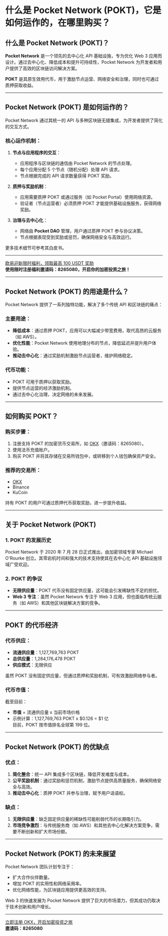 # 什么是 Pocket Network (POKT)，它是如何运作的，在哪里购买？



## 什么是 Pocket Network (POKT)？

**Pocket Network** 是一个领先的去中心化 API 基础设施，专为优化 Web 3 应用而设计。通过去中心化、降低成本和提升可持续性，Pocket Network 为开发者和用户提供了高效的区块链访问解决方案。

**POKT** 是其原生效用代币，用于激励节点运营、网络安全和治理，同时也可通过质押获取收益。

---

## Pocket Network (POKT) 是如何运作的？

Pocket Network 通过其统一的 API 与多种区块链无缝集成，为开发者提供了简化的交互方式。

### 核心运作机制：
1. **节点与应用程序的交互**：
   - 应用程序与区块链的通信由 Pocket Network 的节点处理。
   - 每个应用分配 5 个节点（随机分配）处理 API 请求。
   - 节点根据完成的 API 请求数量获得 POKT 奖励。

2. **质押与奖励机制**：
   - 应用需要质押 POKT 或通过服务（如 Pocket Portal）使用网络资源。
   - 验证者（节点运营者）必须质押 POKT 才能提供基础设施服务，获得网络奖励。

3. **治理与去中心化**：
   - 网络由 **Pocket DAO** 管理，用户通过质押 POKT 参与协议决策。
   - 节点根据表现受到奖励或惩罚，确保网络安全与高效运行。

更多技术细节可参考其白皮书。

---
[欧易迎新限时福利，领取最高 100 USDT 奖励](https://bit.ly/OKXe)  
**使用限时注册福利邀请码：8265080，开启你的加密投资之旅！**

---
## Pocket Network (POKT) 的用途是什么？

Pocket Network 提供了一系列独特功能，解决了多个传统 API 和区块链的痛点：

### **主要用途**：
- **降低成本**：通过质押 POKT，应用可以大幅减少带宽费用，取代高昂的云服务（如 AWS）。
- **优化性能**：Pocket Network 使用地理分布的节点，降低延迟并提升用户体验。
- **推动去中心化**：通过奖励机制激励节点运营者，维护网络稳定。

### **代币功能**：
- POKT 可用于质押以获取奖励。
- 提供节点运营的经济激励机制。
- 通过去中心化治理，决定网络的未来发展。

---

## 如何购买 POKT？

### 购买步骤：
1. 注册支持 POKT 的加密货币交易所，如 [OKX](https://bit.ly/OKXe)（邀请码：8265080）。
2. 使用法币充值账户。
3. 购买 POKT 并将其存储在交易所钱包中，或转移到个人钱包确保资产安全。

### 推荐的交易所：
- [OKX](https://bit.ly/OKXe)
- Binance
- KuCoin

持有 POKT 的用户可通过质押代币获取奖励，进一步提升收益。

---

## 关于 Pocket Network (POKT)

### 1. POKT 的发展历史
Pocket Network 于 2020 年 7 月 28 日正式推出，由加密领域专家 Michael O'Rourke 创立。其零宕机时间和强大的技术支持使其在去中心化 API 基础设施领域广受欢迎。

### 2. POKT 的争议
- **无限供应量**：POKT 代币没有固定供应量，这可能会引发稀缺性不足的担忧。
- **Web 3 专注**：虽然 Pocket Network 专注于 Web 3 应用，但也面临传统云服务（如 AWS）和其他区块链解决方案的竞争。

---

## POKT 的代币经济

### 代币供应：
- **流通供应量**：1,127,769,763 POKT
- **总供应量**：1,284,176,478 POKT
- **供应模式**：无限供应

虽然 POKT 没有固定供应量，但通过质押和奖励机制，可有效激励网络参与者。

### 代币市值：
截至目前：
- **市值** = 流通供应量 x 当前市场价格
- 示例计算：1,127,769,763 POKT x $0.126 = $1 亿  
目前，POKT 按市值排名全球第 199 位。

---

## Pocket Network (POKT) 的优缺点

### 优点：
1. **简化整合**：统一 API 集成多个区块链，降低开发难度与成本。
2. **公平奖励机制**：通过奖励和惩罚机制，激励节点提供高质量服务，确保网络安全与高效。
3. **推动去中心化**：质押 POKT 并参与治理，赋予用户话语权。

### 缺点：
1. **无限供应量**：缺乏固定供应量的稀缺性可能削弱代币的长期吸引力。
2. **市场竞争激烈**：与传统服务商（如 AWS）和其他去中心化解决方案竞争，需要不断创新和扩大市场份额。

---

## Pocket Network (POKT) 的未来展望

Pocket Network 团队计划专注于：
- 扩大合作伙伴数量。
- 增加 POKT 的实用性和网络采用率。
- 优化网络性能，为区块链应用提供更高效的支持。

Web 3 的快速发展为 Pocket Network 提供了巨大的市场潜力，但其成功仍取决于技术创新和用户增长。

---

[立即注册 OKX，开启加密投资之旅](https://bit.ly/OKXe)  
**邀请码：8265080**
